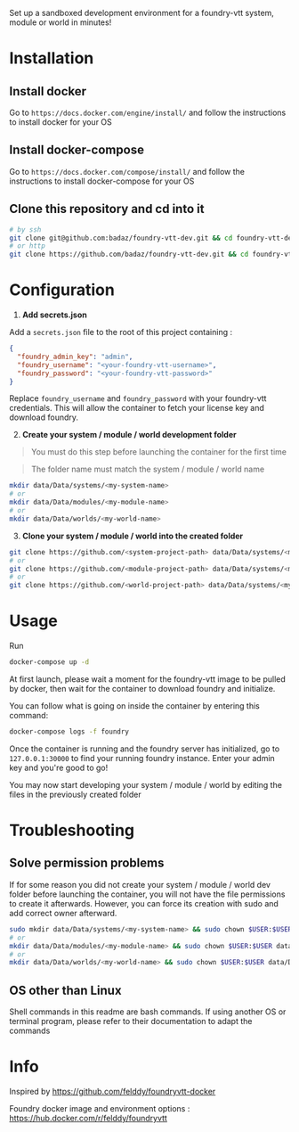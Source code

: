 Set up a sandboxed development environment for a foundry-vtt system, module or world in minutes!

# Installation

## Install docker

Go to `https://docs.docker.com/engine/install/` and follow the instructions to install docker for your OS

## Install docker-compose

Go to `https://docs.docker.com/compose/install/` and follow the instructions to install docker-compose for your OS
## Clone this repository and cd into it
```BASH
# by ssh
git clone git@github.com:badaz/foundry-vtt-dev.git && cd foundry-vtt-dev.git
# or http
git clone https://github.com/badaz/foundry-vtt-dev.git && cd foundry-vtt-dev.git
```

# Configuration

1. **Add secrets.json**

Add a `secrets.json` file to the root of this project containing :

```JSON
{
  "foundry_admin_key": "admin",
  "foundry_username": "<your-foundry-vtt-username>",
  "foundry_password": "<your-foundry-vtt-password>"
}
```

Replace `foundry_username` and `foundry_password` with your foundry-vtt credentials. This will allow the container to fetch your license key and download foundry.

2. **Create your system / module / world development folder**

> You must do this step before launching the container for the first time

> The folder name must match the system / module / world name


```BASH
mkdir data/Data/systems/<my-system-name>
# or
mkdir data/Data/modules/<my-module-name>
# or
mkdir data/Data/worlds/<my-world-name>
```

3. **Clone your system / module / world into the created folder**
```BASH
git clone https://github.com/<system-project-path> data/Data/systems/<my-system-name>/.
# or
git clone https://github.com/<module-project-path> data/Data/systems/<my-module-name>/.
# or
git clone https://github.com/<world-project-path> data/Data/systems/<my-world-name>/.
```

# Usage

Run

```BASH
docker-compose up -d
```

At first launch, please wait a moment for the foundry-vtt image to be pulled by docker, then wait for the container to download foundry and initialize.

You can follow what is going on inside the container by entering this command:

```BASH
docker-compose logs -f foundry
```

Once the container is running and the foundry server has initialized, go to `127.0.0.1:30000` to find your running foundry instance. Enter your admin key and you're good to go!

You may now start developing your system / module / world by editing the files in the previously created folder

# Troubleshooting

## Solve permission problems

If for some reason you did not create your system / module / world dev folder before launching the container, you will not have the file permissions to create it afterwards. However, you can force its creation with sudo and add correct owner afterward.


```BASH
sudo mkdir data/Data/systems/<my-system-name> && sudo chown $USER:$USER data/Data/systems/<my-system-name>
# or
mkdir data/Data/modules/<my-module-name> && sudo chown $USER:$USER data/Data/modules/<my-module-name>
# or
mkdir data/Data/worlds/<my-world-name> && sudo chown $USER:$USER data/Data/worlds/<my-world-name>
```

## OS other than Linux
Shell commands in this readme are bash commands. If using another OS or terminal program, please refer to their documentation to adapt the commands

# Info
 Inspired by https://github.com/felddy/foundryvtt-docker

 Foundry docker image and environment options : https://hub.docker.com/r/felddy/foundryvtt